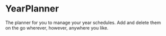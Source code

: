 # YearPlanner
The planner for you to manage your year schedules. Add and delete them on the go wherever, however, anywhere you like. 
